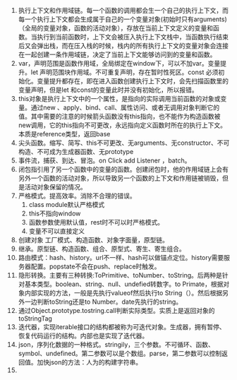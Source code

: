 1. 执行上下文和作用域链。每一个函数的调用都会生一个自己的执行上下文，而每一个执行上下文都会生成属于自己的一个变量对象(初始时只有arguments)（全局的变量对象，函数的活动对象），存放在当前上下文定义的变量和函数。当执行到当前函数时，上下文会被压入执行上下文栈中，当函数执行结束后又会弹出栈，而在压入栈的时候，栈内的所有执行上下文的变量对象会连接在一起创建一条作用域链，决定了当前上下文能够访问到的变量和函数。
2. var，声明范围是函数作用域，全局绑定在window下，可以不加var。变量提升。let 声明范围块作用域。不可重复声明，存在暂时性死区。const 必须初始化。变量提升都存在，即在进入函数创建执行上下文时，会先扫描函数里的变量声明，但是let 和const的变量此时并没有初始化，所以报错。
3. this对象是执行上下文中的一个属性，是指向的实际调用当前函数的对象或变量。通过new 、apply、bind、call、属性访问、或者无调用对象判断它的值。其中需要的注意的时候箭头函数没有this指向，也不能作为构造函数被new调用，它的this指向不可更改，永远指向定义函数时所在的执行上下文。本质是reference类型，返回base
4. 尖头函数。缩写、简写、this不可更改、无arguments、无constructor、不可构造、不可成为生成器函数、无prototype
5. 事件流，捕获、到达、冒泡。on Click add Listener ，batch。
6. 闭包指引用了另一个函数中的变量的函数。创建闭包时，他的作用域链上会有另外一个函数的活动对象，所以导致另一个函数的上下文和作用链被销毁，但是活动对象保留的情况。
7. 严格模式。提高效率。消除不合理的错误。
   1. class module默认严格模式
   2. this不指向window
   3. 函数参数使用默认值，rest时不可以时严格模式。
   4. 变量不可以直接定义
8. 创建对象 工厂模式、构造函数、对象字面量，原型链。
9. 继承。原型链、构造函数、组合、原型式、寄生、寄生组合。
10. 路由模式：hash、history。url不一样、hash可以做锚点定位。history需要服务器配置。popstate不会在push、replace时触发。
11. 隐形转换。主要有三种转换:ToPrimitive、toNumber、toString。后两种是针对基本类型。boolean、string、null、undefied转数字。to Primate，根据对象内部实现的方法，一般是先执行valueof然后执行to String（）。然后根据另外一边判断toString还是to Number。date先执行的string。
12. 通过Object.prototype.tostring.call判断实际类型。实质上是返回对象的toStringTag
13. 迭代器，实现iterable接口的结构都被称为可迭代对象。生成器，拥有暂停、恢复代码运行的结构。内部也是实现了迭代器。
14. json，序列化数据的一种格式。stringily，三个参数。不可循环、函数、symbol、undefined。第二参数可以是个数组。parse，第二参数可以控制返回值。加快json的方法：人为的构建字符串。
15. 

